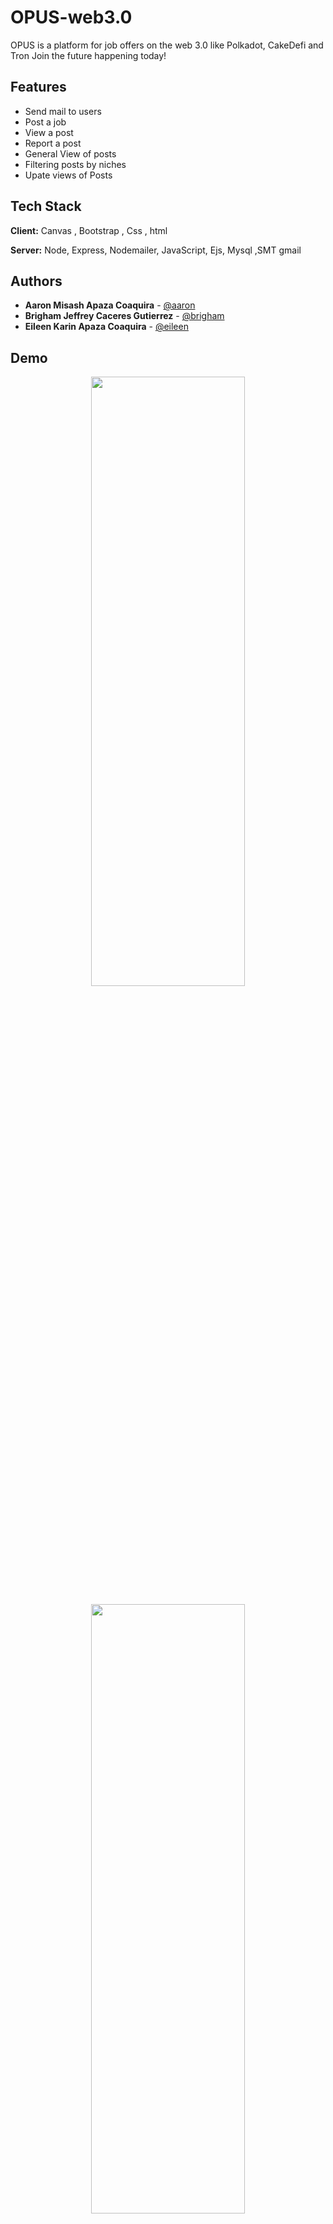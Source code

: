 # OPUS-web3.0
OPUS is a platform for job offers on the web 3.0 like Polkadot, CakeDefi and Tron
Join the future happening today!
## Features

- Send mail to users 
- Post a job
- View a post
- Report a post
- General View of posts
- Filtering posts by niches
- Upate views of Posts

## Tech Stack

**Client:** Canvas , Bootstrap , Css , html

**Server:** Node, Express, Nodemailer, JavaScript, Ejs, Mysql ,SMT gmail 

## Authors

-  **Aaron Misash Apaza Coaquira** - [@aaron](https://github.com/Misash)
-  **Brigham Jeffrey Caceres Gutierrez** - [@brigham](https://github.com/Brigham-CG)
-  **Eileen Karin Apaza Coaquira** - [@eileen](https://github.com/3ileen)



## Demo

<p align="center">
  <img  width="70%" height="50%" src="https://user-images.githubusercontent.com/70419764/146312516-dd8b90f8-4595-4882-a1e7-4c3f4dd66c9d.png" />
</p>

<p align="center">
  <img  width="70%" height="50%" src="https://user-images.githubusercontent.com/70419764/146313210-feb79985-88b1-47d6-8722-a980d55e617d.png" />
</p>

<p align="center">
  <img  width="50%" height="50%" src="https://user-images.githubusercontent.com/70419764/146313393-9799c9bb-e83b-454d-8ca8-6a9e843d12b8.png" />
</p>


## Feedback

If you have any feedback, please reach out to us at spacialweb3@gmail.com
